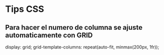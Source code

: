 # Tips CSS

## Para hacer el numero de columna se ajuste automaticamente con GRID
 display: grid;
    grid-template-columns: repeat(auto-fit, minmax(200px, 1fr));